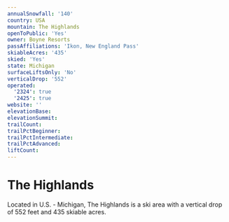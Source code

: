 ```yaml
---
annualSnowfall: '140'
country: USA
mountain: The Highlands
openToPublic: 'Yes'
owner: Boyne Resorts
passAffiliations: 'Ikon, New England Pass'
skiableAcres: '435'
skied: 'Yes'
state: Michigan
surfaceLiftsOnly: 'No'
verticalDrop: '552'
operated:
  '2324': true
  '2425': true
website: ''
elevationBase:
elevationSummit:
trailCount:
trailPctBeginner:
trailPctIntermediate:
trailPctAdvanced:
liftCount:
---
```



# The Highlands

Located in U.S. - Michigan, The Highlands is a ski area with a vertical drop of 552 feet and 435 skiable acres.
